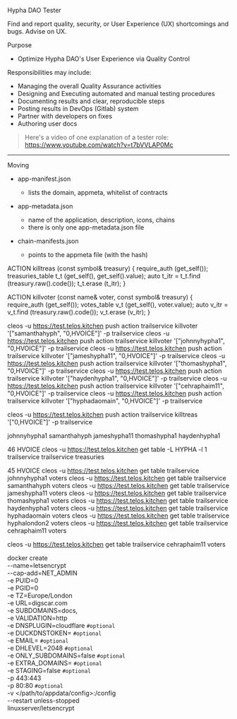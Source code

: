 
Hypha DAO Tester

Find and report quality, security, or User Experience (UX) shortcomings and bugs. Advise on UX.

Purpose
- Optimize Hypha DAO's User Experience via Quality Control 

Responsibilities may include:
- Managing the overall Quality Assurance activities
- Designing and Executing automated and manual testing procedures
- Documenting results and clear, reproducible steps 
- Posting results in DevOps (Gitlab) system
- Partner with developers on fixes
- Authoring user docs

> Here's a video of one explanation of a tester role: https://www.youtube.com/watch?v=t7bVVLAP0Mc



-------------


Moving 
- app-manifest.json
    - lists the domain, appmeta, whitelist of contracts

- app-metadata.json
    - name of the application, description, icons, chains
    - there is only one app-metadata.json file

- chain-manifests.json
    - points to the appmeta file (with the hash)


ACTION killtreas (const symbol& treasury) {
    require_auth (get_self());
    treasuries_table t_t (get_self(), get_self().value);
    auto t_itr = t_t.find (treasury.raw().code());
    t_t.erase (t_itr);
}

ACTION killvoter (const name& voter, const symbol& treasury)  {
    require_auth (get_self());
    votes_table v_t (get_self(), voter.value);
    auto v_itr = v_t.find (treasury.raw().code());
    v_t.erase (v_itr);
}

cleos -u https://test.telos.kitchen push action trailservice killvoter '["samanthahyph", "0,HVOICE"]' -p trailservice
cleos -u https://test.telos.kitchen push action trailservice killvoter '["johnnyhypha1", "0,HVOICE"]' -p trailservice
cleos -u https://test.telos.kitchen push action trailservice killvoter '["jameshypha11", "0,HVOICE"]' -p trailservice
cleos -u https://test.telos.kitchen push action trailservice killvoter '["thomashypha1", "0,HVOICE"]' -p trailservice
cleos -u https://test.telos.kitchen push action trailservice killvoter '["haydenhypha1", "0,HVOICE"]' -p trailservice
cleos -u https://test.telos.kitchen push action trailservice killvoter '["cehraphaim11", "0,HVOICE"]' -p trailservice
cleos -u https://test.telos.kitchen push action trailservice killvoter '["hyphadaomain", "0,HVOICE"]' -p trailservice

cleos -u https://test.telos.kitchen push action trailservice killtreas '["0,HVOICE"]' -p trailservice




johnnyhypha1
samanthahyph
jameshypha11
thomashypha1
haydenhypha1

46 HVOICE
cleos -u https://test.telos.kitchen get table -L HYPHA -l 1 trailservice trailservice treasuries

45 HVOICE
cleos -u https://test.telos.kitchen get table trailservice johnnyhypha1 voters
cleos -u https://test.telos.kitchen get table trailservice samanthahyph voters
cleos -u https://test.telos.kitchen get table trailservice jameshypha11 voters
cleos -u https://test.telos.kitchen get table trailservice thomashypha1 voters
cleos -u https://test.telos.kitchen get table trailservice haydenhypha1 voters
cleos -u https://test.telos.kitchen get table trailservice hyphadaomain voters
cleos -u https://test.telos.kitchen get table trailservice hyphalondon2 voters
cleos -u https://test.telos.kitchen get table trailservice cehraphaim11 voters


cleos -u https://test.telos.kitchen get table trailservice cehraphaim11 voters



docker create \
  --name=letsencrypt \
  --cap-add=NET_ADMIN \
  -e PUID=0 \
  -e PGID=0 \
  -e TZ=Europe/London \
  -e URL=digscar.com \
  -e SUBDOMAINS=docs, \
  -e VALIDATION=http \
  -e DNSPLUGIN=cloudflare `#optional` \
  -e DUCKDNSTOKEN=<token> `#optional` \
  -e EMAIL=<e-mail> `#optional` \
  -e DHLEVEL=2048 `#optional` \
  -e ONLY_SUBDOMAINS=false `#optional` \
  -e EXTRA_DOMAINS=<extradomains> `#optional` \
  -e STAGING=false `#optional` \
  -p 443:443 \
  -p 80:80 `#optional` \
  -v </path/to/appdata/config>:/config \
  --restart unless-stopped \
  linuxserver/letsencrypt

